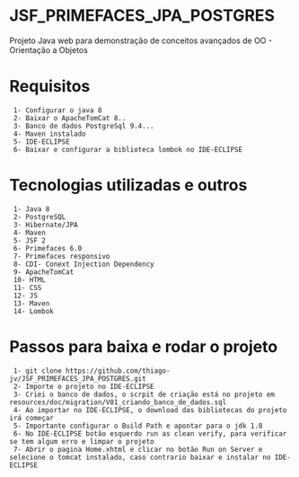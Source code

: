 # JSF_PRIMEFACES_JPA_POSTGRES
Projeto Java web para demonstração de conceitos avançados de OO - Orientação a Objetos

# Requisitos
```
 1- Configurar o java 8
 2- Baixar o ApacheTomCat 8..
 3- Banco de dados PostgreSql 9.4...
 4- Maven instalado
 5- IDE-ECLIPSE
 6- Baixar e configurar a biblioteca lombok no IDE-ECLIPSE
 ```
# Tecnologias utilizadas e outros
```
 1- Java 8
 2- PostgreSQL
 3- Hibernate/JPA 
 4- Maven
 5- JSF 2
 6- Primefaces 6.0
 7- Primefaces responsivo
 8- CDI- Conext Injection Dependency
 9- ApacheTomCat
 10- HTML
 11- CSS
 12- JS
 13- Maven
 14- Lombok
```

# Passos para baixa e rodar o projeto
```
 1- git clone https://github.com/thiago-jv/JSF_PRIMEFACES_JPA_POSTGRES.git 
 2- Importe o projeto no IDE-ECLIPSE
 3- Criei o banco de dados, o scrpit de criação está no projeto em resources/doc/migration/V01_criando_banco_de_dados.sql
 4- Ao importar no IDE-ECLIPSE, o download das bibliotecas do projeto irá começar
 5- Importante configurar o Build Path e apontar para o jdk 1.8
 6- No IDE-ECLIPSE botão esquerdo run as clean verify, para verificar se tem algum erro e limpar o projeto
 7- Abrir o pagina Home.xhtml e clicar no botão Run on Server e selecione o tomcat instalado, caso contrario baixar e instalar no IDE-ECLIPSE
```




